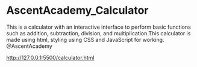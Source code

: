 # AscentAcademy_Calculator
This is a calculator with an interactive interface to perform basic functions such as addition, subtraction, division, and multiplication.This calculator is made using html, styling using CSS and JavaScript for working. 
@AscentAcademy

http://127.0.0.1:5500/calculator.html
